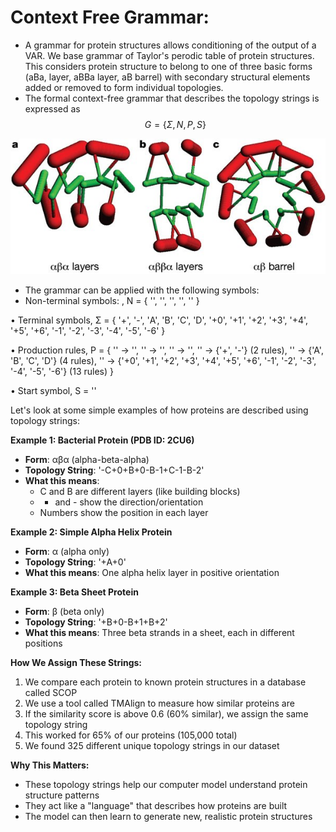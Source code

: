 # Context Free Grammar: 
- A grammar for protein structures allows conditioning of the output of a VAR. We base grammar of Taylor's perodic table of protein structures. This considers protein structure to belong to one of three basic forms (aBa, layer, aBBa layer, aB barrel) with secondary structural elements added or removed to form individual topologies. 
- The formal context-free grammar that describes the topology strings is expressed as $$G = \{ Σ, N, P, S\}$$

![1751216647270](image/variational-encoder/1751216647270.png)

- The grammar can be applied with the following symbols: 
- Non-terminal symbols: ,
N = {
    '<topology>',
    '<element>',
    '<orientation>',
    '<layer>',
    '<position>'
}

• Terminal symbols, Σ = {
    '+', '-',
    'A', 'B', 'C', 'D',
    '+0', '+1', '+2', '+3', '+4', '+5', '+6',
    '-1', '-2', '-3', '-4', '-5', '-6'
}

• Production rules, P = {
    '<topology>' → '<element><topology>',
    '<topology>' → '<element>',
    '<element>' → '<orientation><layer><position>',
    '<orientation>' → {'+', '-'} (2 rules),
    '<layer>' → {'A', 'B', 'C', 'D'} (4 rules),
    '<position>' → {'+0', '+1', '+2', '+3', '+4', '+5', '+6', '-1', '-2', '-3', '-4', '-5', '-6'} (13 rules)
}

• Start symbol, S = '<topology>'

Let's look at some simple examples of how proteins are described using topology strings:

**Example 1: Bacterial Protein (PDB ID: 2CU6)**
- **Form**: αβα (alpha-beta-alpha)
- **Topology String**: '-C+0+B+0-B-1+C-1-B-2'
- **What this means**: 
  - C and B are different layers (like building blocks)
  - + and - show the direction/orientation
  - Numbers show the position in each layer

**Example 2: Simple Alpha Helix Protein**
- **Form**: α (alpha only)
- **Topology String**: '+A+0'
- **What this means**: One alpha helix layer in positive orientation

**Example 3: Beta Sheet Protein**
- **Form**: β (beta only)  
- **Topology String**: '+B+0-B+1+B+2'
- **What this means**: Three beta strands in a sheet, each in different positions

**How We Assign These Strings:**
1. We compare each protein to known protein structures in a database called SCOP
2. We use a tool called TMAlign to measure how similar proteins are
3. If the similarity score is above 0.6 (60% similar), we assign the same topology string
4. This worked for 65% of our proteins (105,000 total)
5. We found 325 different unique topology strings in our dataset

**Why This Matters:**
- These topology strings help our computer model understand protein structure patterns
- They act like a "language" that describes how proteins are built
- The model can then learn to generate new, realistic protein structures